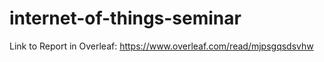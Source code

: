 # internet-of-things-seminar

Link to Report in Overleaf:
https://www.overleaf.com/read/mjpsgqsdsvhw
